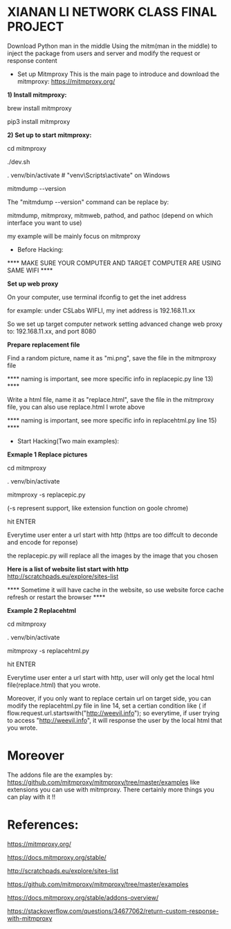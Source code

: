 # XIANAN LI NETWORK CLASS FINAL PROJECT
Download Python man in the middle
Using the mitm(man in the middle) to inject the package from users and server and modify the request or response content


* Set up Mitmproxy
This is the main page to introduce and download the mitmproxy: https://mitmproxy.org/

<b> 1) Install mitmproxy:  </b>

brew install mitmproxy

pip3 install mitmproxy

<b> 2) Set up to start mitmproxy:  </b>

cd mitmproxy

./dev.sh 

. venv/bin/activate  # "venv\Scripts\activate" on Windows

mitmdump --version

The "mitmdump --version" command can be replace by:

mitmdump, mitmproxy, mitmweb, pathod, and pathoc (depend on which interface you want to use)

my example will be mainly focus on mitmproxy



* Before Hacking:


**** MAKE SURE YOUR COMPUTER AND TARGET COMPUTER ARE USING SAME WIFI ****


<b> Set up web proxy </b>
  
On your computer, use terminal ifconfig to get the inet address

for example: under CSLabs WIFLI, my inet address is 192.168.11.xx

So we set up target computer network setting advanced change web proxy to: 192.168.11.xx, and port 8080

<b> Prepare replacement file </b>

Find a random picture, name it as "mi.png", save the file in the mitmproxy file 

**** naming is important, see more specific info in replacepic.py line 13)  ****

Write a html file, name it as "replace.html", save the file in the mitmproxy file, you can also use replace.html I wrote above

**** naming is important, see more specific info in replacehtml.py line 15)  ****




* Start Hacking(Two main examples):

<b> Exmaple 1 Replace pictures </b>

cd mitmproxy

. venv/bin/activate

mitmproxy -s replacepic.py

(-s represent support, like extension function on goole chrome)

hit ENTER

Everytime user enter a url start with http (https are too diffcult to deconde and encode for reponse)

the replacepic.py will replace all the images by the image that you chosen


<b>Here is a list of website list start with http</b>
http://scratchpads.eu/explore/sites-list

**** Sometime it will have cache in the website, so use website force cache refresh or restart the browser ****



<b>Example 2 Replacehtml</b>

cd mitmproxy

. venv/bin/activate

mitmproxy -s replacehtml.py

hit ENTER

Everytime user enter a url start with http, user will only get the local html file(replace.html) that you wrote.

Moreover, if you only want to replace certain url on target side, you can modify the replacehtml.py file in line 14, set a certian condition like ( if flow.request.url.startswith("http://weevil.info"); so everytime, if user trying to access "http://weevil.info", it will response the user by the local html that you wrote.


# Moreover
The addons file are the examples by: https://github.com/mitmproxy/mitmproxy/tree/master/examples like extensions you can use with mitmproxy. There certainly more things you can play with it !!












# References:
https://mitmproxy.org/

https://docs.mitmproxy.org/stable/

http://scratchpads.eu/explore/sites-list

https://github.com/mitmproxy/mitmproxy/tree/master/examples

https://docs.mitmproxy.org/stable/addons-overview/

https://stackoverflow.com/questions/34677062/return-custom-response-with-mitmproxy

